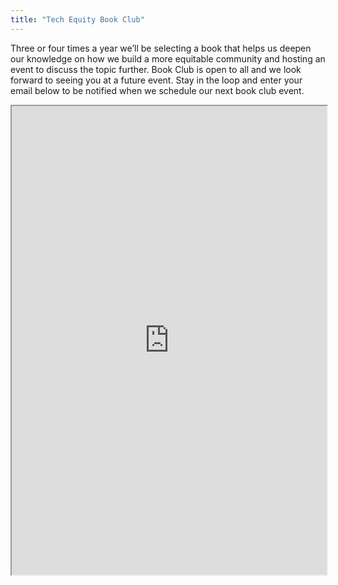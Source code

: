 ```yaml
---
title: "Tech Equity Book Club"
---
```


Three or four times a year we’ll be selecting a book that helps us deepen our knowledge on how we build a more equitable community and hosting an event to discuss the topic further. Book Club is open to all and we look forward to seeing you at a future event. Stay in the loop and enter your email below to be notified when we schedule our next book club event.

<iframe height="750" width="100%" src="https://ewelton.github.io/ktest/wiki.html#Tech%20Equity%20Book%20Club"></iframe>
